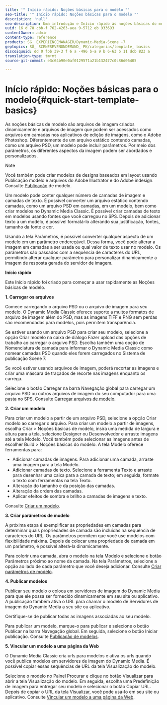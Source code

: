 ```yaml
---
title: '" Início rápido: Noções básicas para o modelo "'
seo-title: '" Início rápido: Noções básicas para o modelo "'
description: 'null'
seo-description: Uma introdução e Início rápido às noções básicas do modelo para ajudá-lo a começar a usar rapidamente.
uuid: 16 d 78 cbb-f 762-4263-aea 9-5712 eb 933693
contentOwner: admin
content-type: reference
products: SG_ EXPERIENCEMANAGER/Dynamic-Media-Scene -7
geptopics: SG_ SCENESEVENONDEMAND_ PK/categorias/template_ basics
discoiquuid: dd 0 fbb 39-3 f 6 a -496 b-a 9 b 6-63 b 11 dcb 823 a
translation-type: tm+mt
source-git-commit: e3c64b90e0af0129571a21b132477c0c86d06405

---
```



# Início rápido: Noções básicas para o modelo{#quick-start-template-basics}

As noções básicas de modelo são arquivos de imagem criados dinamicamente e arquivos de imagem que podem ser acessados como arquivos em camadas nos aplicativos de edição de imagens, como o Adobe Photoshop. Diferentemente de um arquivo estático contendo camadas, como um arquivo PSD, um modelo pode incluir parâmetros. Por meio dos parâmetros, os diferentes aspectos da imagem podem ser abordados e personalizados.

>[!NOTE]
>
>Você também pode criar modelos de designs baseados em layout usando Publicação modelo e arquivos do Adobe Illustrator e do Adobe indesign. Consulte [Publicação](quick-start-template-publishing.md) de modelo.

Um modelo pode conter qualquer número de camadas de imagem e camadas de texto. É possível converter um arquivo estático contendo camadas, como um arquivo PSD em camadas, em um modelo, bem como criar modelos no Dynamic Media Classic. É possível criar camadas de texto em modelos usando fontes que você carregou no SPS. Depois de adicionar texto a um modelo, é possível formatá-lo alterando sua justificação, fontes, tamanho da fonte e cor.

Usando a tela Parâmetros, é possível converter qualquer aspecto de um modelo em um parâmetro endereçável. Dessa forma, você pode alterar a imagem em camadas a ser usada ou qual valor de texto usar no modelo. Os parâmetros são passados com a sequência de caracteres do URL, permitindo alterar qualquer parâmetro para personalizar dinamicamente a imagem de resposta gerada do servidor de imagem.

**Início rápido**

Este Início rápido foi criado para começar a usar rapidamente as Noções básicas de modelo.

**1. Carregar os arquivos**

Comece carregando o arquivo PSD ou o arquivo de imagem para seu modelo. O Dynamic Media Classic oferece suporte a muitos formatos de arquivo de imagem além do PSD, mas as imagens TIFF e PNG sem perdas são recomendadas para modelos, pois permitem transparência.

Se estiver usando um arquivo PSD para criar seu modelo, selecione a opção Criar modelo na caixa de diálogo Fazer upload das opções de trabalho ao carregar o arquivo PSD. Escolha também uma opção de Nomenclatura de camada para informar o Dynamic Media Classic como nomear camadas PSD quando eles forem carregados no Sistema de publicação Scene 7.

Se você estiver usando arquivos de imagem, poderá recortar as imagens e criar uma máscara de traçados de recorte nas imagens enquanto os carrega.

Selecione o botão Carregar na barra Navegação global para carregar um arquivo PSD ou outros arquivos de imagem do seu computador para uma pasta no SPS. Consulte [Carregar arquivos de modelo](uploading-template-files.md#uploading_template_files).

**2. Criar um modelo**

Para criar um modelo a partir de um arquivo PSD, selecione a opção Criar modelo ao carregar o arquivo. Para criar um modelo a partir de imagens, escolha Criar &gt; Noções básicas de modelo, insira uma medida de largura e altura para a tela, selecione Designer ou Desenvolvedor e arraste imagens até a tela Modelo. Você também pode selecionar as imagens antes de escolher Build &gt; Noções básicas do modelo. A tela Modelo oferece ferramentas para:

* Adicionar camadas de imagens. Para adicionar uma camada, arraste uma imagem para a tela Modelo.
* Adicionar camadas de texto. Selecione a ferramenta Texto e arraste para desenhar uma caixa para a camada de texto; em seguida, formate o texto com ferramentas na tela Texto.
* Alteração do tamanho e da posição das camadas.
* Alteração da ordem das camadas.
* Aplicar efeitos de sombra e brilho a camadas de imagens e texto.

Consulte [Criar um modelo](creating-template.md#creating_a_template).

**3. Criar parâmetros de modelo**

A próxima etapa é exemplificar as propriedades em camadas para determinar quais propriedades de camada são incluídas na sequência de caracteres do URL. Os parâmetros permitem que você use modelos com flexibilidade máxima. Depois de colocar uma propriedade de camada em um parâmetro, é possível alterá-la dinamicamente.

Para colorir uma camada, abra o modelo na tela Modelo e selecione o botão Parâmetros próximo ao nome da camada. Na tela Parâmetros, selecione a opção ao lado de cada parâmetro que você deseja adicionar. Consulte [Criar parâmetros de modelo](creating-template-parameters.md#creating_template_parameters).

**4. Publicar modelos**

Publicar seu modelo o coloca em servidores de imagem do Dynamic Media para que ele possa ser fornecido dinamicamente em seu site ou aplicativo. A publicação também ativa o URL para chamar o modelo de Servidores de imagem do Dynamic Media a seu site ou aplicativo.

Certifique-se de publicar todas as imagens associadas ao seu modelo.

Para publicar um modelo, marque-o para publicar e selecione o botão Publicar na barra Navegação global. Em seguida, selecione o botão Iniciar publicação. Consulte [Publicação de modelos](publishing-templates.md#publishing_templates).

**5. Vincular um modelo a uma página da Web**

O Dynamic Media Classic cria urls para modelos e ativa os urls quando você publica modelos em servidores de imagem do Dynamic Media. É possível copiar essas sequências de URL da tela Visualização do modelo.

Selecione o modelo no Painel Procurar e clique no botão Visualizar para abrir a tela Visualização do modelo. Em seguida, escolha uma Predefinição de imagem para entregar seu modelo e selecionar o botão Copiar URL. Depois de copiar o URL da tela Visualizar, você pode usá-lo em seu site ou aplicativo. Consulte [Vincular um modelo a uma página da Web](linking-template-web-page.md#linking_a_template_to_a_web_page).
